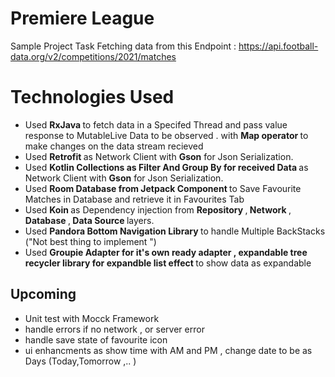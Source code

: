 # Premiere League
Sample Project Task Fetching data from this Endpoint : https://api.football-data.org/v2/competitions/2021/matches 

# Technologies Used 
- Used <b> RxJava </b> to fetch data in a Specifed Thread and pass value response to MutableLive Data to be observed .
with <b> Map operator </b> to make changes on the data stream recieved 
- Used <b> Retrofit </b> as Network Client with <b>Gson</b> for Json Serialization.  
- Used <b> Kotlin Collections as Filter And Group By for received Data </b> as Network Client with <b>Gson</b> for Json Serialization.  
- Used <b> Room Database from Jetpack Component </b> to Save Favourite Matches in Database and retrieve it in Favourites Tab
- Used <b> Koin </b>as Dependency injection from <b> Repository </b> ,<b> Network </b>,<b> Database </b>,<b> Data Source </b> layers.  
- Used <b> Pandora Bottom Navigation Library </b> to handle Multiple BackStacks ("Not best thing to implement ")
- Used <b> Groupie Adapter for it's own ready adapter , expandable tree recycler library for expandble list effect </b> to  show data as expandable 


## Upcoming 
- Unit test with Mocck Framework
- handle errors if no network , or server error
- handle save state of favourite icon
- ui enhancments as show time with AM and PM , change date to be as Days (Today,Tomorrow ,.. )
